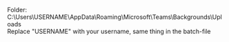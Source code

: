 Folder: C:\Users\USERNAME\AppData\Roaming\Microsoft\Teams\Backgrounds\Uploads<br>
Replace "USERNAME" with your username, same thing in the batch-file
